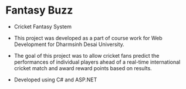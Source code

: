 # Fantasy Buzz

* Cricket Fantasy System
* This project was developed as a part of course work for Web Development for Dharmsinh Desai University.

* The goal of this project was to allow cricket fans predict the performances of individual players ahead of a real-time international cricket match and award reward points based on results.

* Developed using C# and ASP.NET
